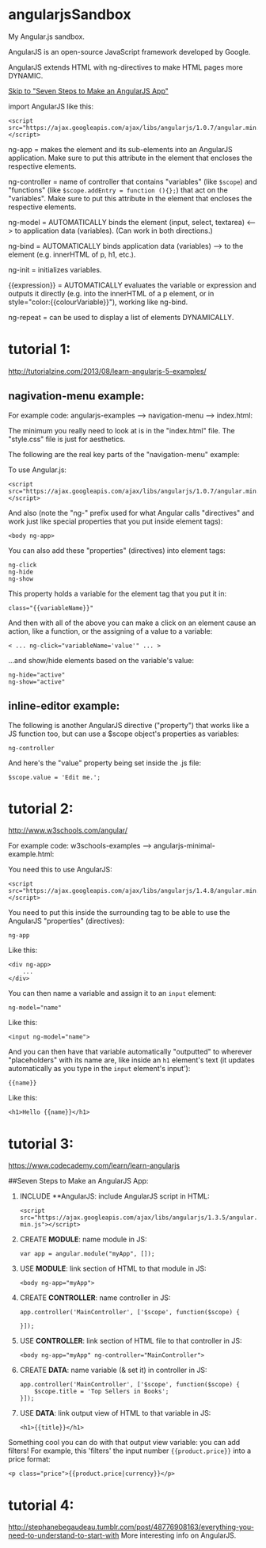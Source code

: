 # angularjsSandbox
My Angular.js sandbox.

AngularJS is an open-source JavaScript framework developed by Google.

AngularJS extends HTML with ng-directives to make HTML pages more DYNAMIC.

[Skip to "Seven Steps to Make an AngularJS App"](#seven-steps-to-make-an-angularjs-app)

import AngularJS like this:

    <script src="https://ajax.googleapis.com/ajax/libs/angularjs/1.0.7/angular.min.js"></script>

ng-app = makes the element and its sub-elements into an AngularJS application.  Make sure to put this attribute in the element that encloses the respective elements.

ng-controller = name of controller that contains "variables" (like `$scope`) and "functions" (like `$scope.addEntry = function (){};`) that act on the "variables".  Make sure to put this attribute in the element that encloses the respective elements.

ng-model = AUTOMATICALLY binds the element (input, select, textarea) <--> to application data (variables).  (Can work in both directions.)

ng-bind = AUTOMATICALLY binds application data (variables) --> to the element (e.g. innerHTML of p, h1, etc.).

ng-init = initializes variables.

{{expression}} = AUTOMATICALLY evaluates the variable or expression and outputs it directly (e.g. into the innerHTML of a p element, or in style="color:{{colourVariable}}"), working like ng-bind.

ng-repeat = can be used to display a list of elements DYNAMICALLY.

# tutorial 1:
http://tutorialzine.com/2013/08/learn-angularjs-5-examples/

## nagivation-menu example:
For example code:  angularjs-examples --> navigation-menu --> index.html:

The minimum you really need to look at is in the "index.html" file.  The "style.css" file is just for aesthetics.

The following are the real key parts of the "navigation-menu" example:

To use Angular.js:

    <script src="https://ajax.googleapis.com/ajax/libs/angularjs/1.0.7/angular.min.js"></script>

And also (note the "ng-" prefix used for what Angular calls "directives" and work just like special properties that you put inside element tags):

    <body ng-app>

You can also add these "properties" (directives) into element tags:

    ng-click
    ng-hide
    ng-show

This property holds a variable for the element tag that you put it in:

    class="{{variableName}}"

And then with all of the above you can make a click on an element cause an action, like a function, or the assigning of a value to a variable:

    < ... ng-click="variableName='value'" ... >

...and show/hide elements based on the variable's value:

    ng-hide="active"
    ng-show="active"

## inline-editor example:
The following is another AngularJS directive ("property") that works like a JS function too, but can use a $scope object's properties as variables:

    ng-controller

And here's the "value" property being set inside the .js file:

    $scope.value = 'Edit me.';

# tutorial 2:
http://www.w3schools.com/angular/

For example code:  w3schools-examples --> angularjs-minimal-example.html:

You need this to use AngularJS:

    <script src="https://ajax.googleapis.com/ajax/libs/angularjs/1.4.8/angular.min.js"></script>

You need to put this inside the surrounding tag to be able to use the AngularJS "properties" (directives):

    ng-app

Like this:

    <div ng-app>
        ...
    </div>

You can then name a variable and assign it to an `input` element:

    ng-model="name"

Like this:

    <input ng-model="name">

And you can then have that variable automatically "outputted" to wherever "placeholders" with its name are, like inside an `h1` element's text (it updates automatically as you type in the `input` element's input'):

    {{name}}

Like this:

    <h1>Hello {{name}}</h1>

# tutorial 3:
https://www.codecademy.com/learn/learn-angularjs

##Seven Steps to Make an AngularJS App:

1. INCLUDE **AngularJS:  include AngularJS script in HTML:  

    `<script src="https://ajax.googleapis.com/ajax/libs/angularjs/1.3.5/angular.min.js"></script>`

2. CREATE **MODULE**:  name module in JS:

    `var app = angular.module("myApp", []);`

3. USE **MODULE**:  link section of HTML to that module in JS:

    `<body ng-app="myApp">`

4. CREATE **CONTROLLER**:  name controller in JS:  

    ```
    app.controller('MainController', ['$scope', function($scope) { 
    
    }]);
    ```

5. USE **CONTROLLER**:  link section of HTML file to that controller in JS:  

    `<body ng-app="myApp" ng-controller="MainController">`

6. CREATE **DATA**:  name variable (& set it) in controller in JS:  

    ```
    app.controller('MainController', ['$scope', function($scope) {
        $scope.title = 'Top Sellers in Books';
    }]);
    ```

7. USE **DATA**:  link output view of HTML to that variable in JS:  

    `<h1>{{title}}</h1>`

Something cool you can do with that output view variable:  you can add filters!  For example, this 'filters' the input number `{{product.price}}` into a price format:

    <p class="price">{{product.price|currency}}</p>

# tutorial 4:
http://stephanebegaudeau.tumblr.com/post/48776908163/everything-you-need-to-understand-to-start-with
More interesting info on AngularJS.